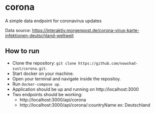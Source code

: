 # corona
A simple data endpoint for coronavirus updates

Data source: https://interaktiv.morgenpost.de/corona-virus-karte-infektionen-deutschland-weltweit

## How to run
- Clone the repository: `git clone https://github.com/nowshad-sust/corona.git`.
- Start docker on your machine.
- Open your terminal and navigate inside the repositoy.
- Run `docker-compose up`.
- Application should be up and running on http://localhost:3000
- Two endpoints should be working: 
  - http://localhost:3000/api/corona
  - http://localhost:3000/api/corona/:countryName ex: Deutschland
